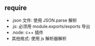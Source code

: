 ## require

-   .json 文件: 使用 JSON.parse 解析
-   .js: 必须用 module.exports/exports 导出
-   .node: c++ 插件
-   其他格式: 使用 js 解析器解析
